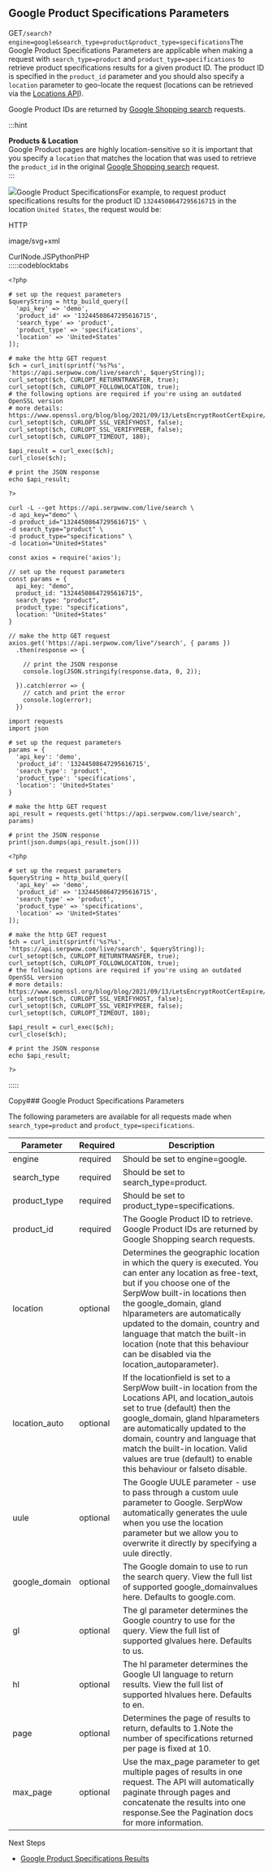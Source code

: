 Google Product Specifications Parameters
----------------------------------------

GET`/search?engine=google&search_type=product&product_type=specifications`The Google Product Specifications Parameters are applicable when making a request with `search_type=product` and `product_type=specifications` to retrieve product specifications results for a given product ID. The product ID is specified in the `product_id` parameter and you should also specify a `location` parameter to geo-locate the request (locations can be retrieved via the [Locations API](/docs/locations-api/overview)).

Google Product IDs are returned by [Google Shopping search](/docs/search-api/results/google/shopping) requests.

  
:::hint



**Products & Location**  
Google Product pages are highly location-sensitive so it is important that you specify a `location` that matches the location that was used to retrieve the `product_id` in the original [Google Shopping search](/docs/search-api/searches/google/shopping) request.  
:::

![](https://apiimages.imgix.net/serpwow/images/png/docs/google_product_specifications.png?auto=format&ixlib=react-9.5.1-beta.1&w=600)Google Product SpecificationsFor example, to request product specifications results for the product ID `13244508647295616715` in the location `United States`, the request would be:



HTTP



image/svg+xml
































CurlNode.JSPythonPHP  
:::::codeblocktabs


```
<?php
      
# set up the request parameters
$queryString = http_build_query([
  'api_key' => 'demo',
  'product_id' => '13244508647295616715',
  'search_type' => 'product',
  'product_type' => 'specifications',
  'location' => 'United+States'
]);

# make the http GET request
$ch = curl_init(sprintf('%s?%s', 'https://api.serpwow.com/live/search', $queryString));
curl_setopt($ch, CURLOPT_RETURNTRANSFER, true);
curl_setopt($ch, CURLOPT_FOLLOWLOCATION, true);
# the following options are required if you're using an outdated OpenSSL version
# more details: https://www.openssl.org/blog/blog/2021/09/13/LetsEncryptRootCertExpire/
curl_setopt($ch, CURLOPT_SSL_VERIFYHOST, false);
curl_setopt($ch, CURLOPT_SSL_VERIFYPEER, false);
curl_setopt($ch, CURLOPT_TIMEOUT, 180);

$api_result = curl_exec($ch);
curl_close($ch);

# print the JSON response
echo $api_result;

?>
```

```
curl -L --get https://api.serpwow.com/live/search \
-d api_key="demo" \
-d product_id="13244508647295616715" \
-d search_type="product" \
-d product_type="specifications" \
-d location="United+States"
```

```
const axios = require('axios');

// set up the request parameters
const params = {
  api_key: "demo",
  product_id: "13244508647295616715",
  search_type: "product",
  product_type: "specifications",
  location: "United+States"
}

// make the http GET request
axios.get('https://api.serpwow.com/live"/search', { params })
  .then(response => {

    // print the JSON response
    console.log(JSON.stringify(response.data, 0, 2));

  }).catch(error => {
    // catch and print the error
    console.log(error);
  })
```

```
import requests
import json

# set up the request parameters
params = {
  'api_key': 'demo',
  'product_id': '13244508647295616715',
  'search_type': 'product',
  'product_type': 'specifications',
  'location': 'United+States'
}

# make the http GET request
api_result = requests.get('https://api.serpwow.com/live/search', params)

# print the JSON response
print(json.dumps(api_result.json()))
```

```
<?php
      
# set up the request parameters
$queryString = http_build_query([
  'api_key' => 'demo',
  'product_id' => '13244508647295616715',
  'search_type' => 'product',
  'product_type' => 'specifications',
  'location' => 'United+States'
]);

# make the http GET request
$ch = curl_init(sprintf('%s?%s', 'https://api.serpwow.com/live/search', $queryString));
curl_setopt($ch, CURLOPT_RETURNTRANSFER, true);
curl_setopt($ch, CURLOPT_FOLLOWLOCATION, true);
# the following options are required if you're using an outdated OpenSSL version
# more details: https://www.openssl.org/blog/blog/2021/09/13/LetsEncryptRootCertExpire/
curl_setopt($ch, CURLOPT_SSL_VERIFYHOST, false);
curl_setopt($ch, CURLOPT_SSL_VERIFYPEER, false);
curl_setopt($ch, CURLOPT_TIMEOUT, 180);

$api_result = curl_exec($ch);
curl_close($ch);

# print the JSON response
echo $api_result;

?>
```
  
:::::

Copy### Google Product Specifications Parameters

The following parameters are available for all requests made when `search_type=product` and `product_type=specifications`.

| Parameter | Required | Description |
| --- | --- | --- |
| engine | required | Should be set to engine=google. |
| search\_type | required | Should be set to search\_type=product. |
| product\_type | required | Should be set to product\_type=specifications. |
| product\_id | required | The Google Product ID to retrieve. Google Product IDs are returned by Google Shopping search requests. |
| location | optional | Determines the geographic location in which the query is executed. You can enter any location as free-text, but if you choose one of the SerpWow built-in locations then the google\_domain, gland hlparameters are automatically updated to the domain, country and language that match the built-in location (note that this behaviour can be disabled via the location\_autoparameter). |
| location\_auto | optional | If the locationfield is set to a SerpWow built-in location from the Locations API, and location\_autois set to true (default) then the google\_domain, gland hlparameters are automatically updated to the domain, country and language that match the built-in location. Valid values are true (default) to enable this behaviour or falseto disable. |
| uule | optional | The Google UULE parameter - use to pass through a custom uule parameter to Google. SerpWow automatically generates the uule when you use the location parameter but we allow you to overwrite it directly by specifying a uule directly. |
| google\_domain | optional | The Google domain to use to run the search query. View the full list of supported google\_domainvalues here. Defaults to google.com. |
| gl | optional | The gl parameter determines the Google country to use for the query. View the full list of supported glvalues here. Defaults to us. |
| hl | optional | The hl parameter determines the Google UI language to return results. View the full list of supported hlvalues here. Defaults to en. |
| page | optional | Determines the page of results to return, defaults to 1.Note the number of specifications returned per page is fixed at 10. |
| max\_page | optional | Use the max\_page parameter to get multiple pages of results in one request. The API will automatically paginate through pages and concatenate the results into one response.See the Pagination docs for more information. |
Next Steps

* [Google Product Specifications Results](/docs/search-api/results/google/product-specifications)
